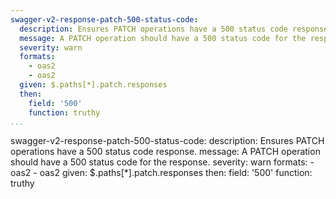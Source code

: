 ```yaml
---
swagger-v2-response-patch-500-status-code:
  description: Ensures PATCH operations have a 500 status code response.
  message: A PATCH operation should have a 500 status code for the response.
  severity: warn
  formats:
    - oas2
    - oas2
  given: $.paths[*].patch.responses
  then:
    field: '500'
    function: truthy
...
```

swagger-v2-response-patch-500-status-code:
  description: Ensures PATCH operations have a 500 status code response.
  message: A PATCH operation should have a 500 status code for the response.
  severity: warn
  formats:
    - oas2
    - oas2
  given: $.paths[*].patch.responses
  then:
    field: '500'
    function: truthy
